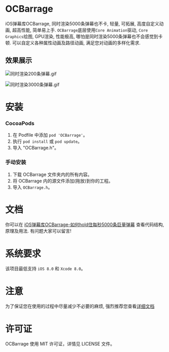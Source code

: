 # OCBarrage
iOS弹幕库OCBarrage, 同时渲染5000条弹幕也不卡, 轻量, 可拓展, 高度自定义动画, 超高性能, 简单易上手. 
`OCBarrage`底层使用`Core Animation`驱动, `Core Graphics`绘图, GPU渲染, 性能极高, 哪怕是同时渲染5000条弹幕也不会感觉到卡顿. 可以自定义各种属性动画及路径动画, 满足您对动画的多样化需求.

## 效果展示

 ![同时渲染200条弹幕.gif](http://upload-images.jianshu.io/upload_images/1674413-3adb102451678194.gif?imageMogr2/auto-orient/strip)  

 ![同时渲染3000条弹幕.gif](http://upload-images.jianshu.io/upload_images/1674413-c61f09719def8ccb.gif?imageMogr2/auto-orient/strip)

安装
==============

### CocoaPods

1. 在 Podfile 中添加  `pod 'OCBarrage'`。
2. 执行 `pod install` 或 `pod update`。
3. 导入 "OCBarrage.h"。

### 手动安装

1. 下载 OCBarrage 文件夹内的所有内容。
2. 将 OCBarrage 内的源文件添加(拖放)到你的工程。
3. 导入 `OCBarrage.h`。

文档
==============
你可以在 [iOS弹幕库OCBarrage-如何hold住每秒5000条巨量弹幕](http://www.jianshu.com/p/6593778a85e4) 查看代码结构, 原理及用法.
有问题大家可以留言!

系统要求
==============
该项目最低支持 `iOS 8.0` 和 `Xcode 8.0`。


注意
==============
为了保证您在使用的过程中尽量减少不必要的麻烦, 强烈推荐您查看[详细文档](http://www.jianshu.com/p/6593778a85e4)

许可证
==============
OCBarrage 使用 MIT 许可证，详情见 LICENSE 文件。
